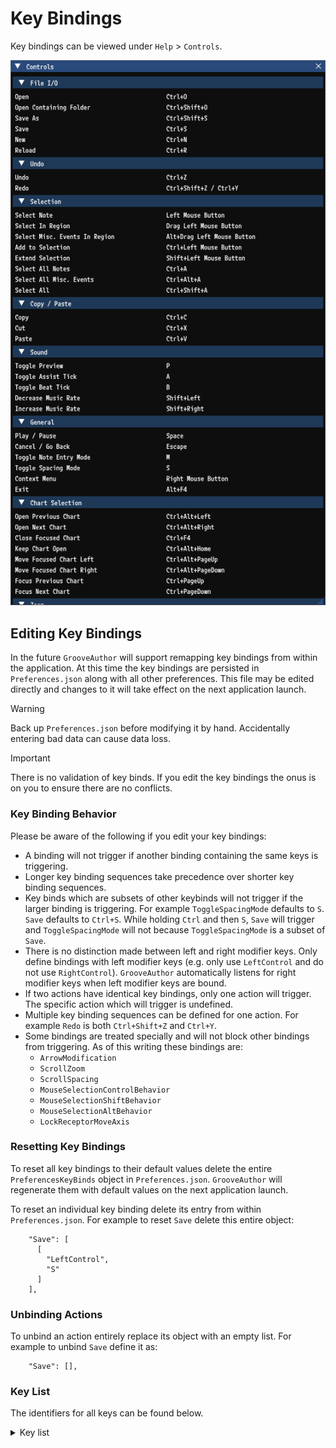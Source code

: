 # Key Bindings

Key bindings can be viewed under `Help` > `Controls`.

![Controls Window](controls.png "The Controls window can be accessed through the Help menu.")

## Editing Key Bindings

In the future `GrooveAuthor` will support remapping key bindings from within the application. At this time the key bindings are persisted in `Preferences.json` along with all other preferences. This file may be edited directly and changes to it will take effect on the next application launch.

> [!WARNING]
> Back up `Preferences.json` before modifying it by hand. Accidentally entering bad data can cause data loss.

> [!IMPORTANT]
> There is no validation of key binds. If you edit the key bindings the onus is on you to ensure there are no conflicts.

### Key Binding Behavior

Please be aware of the following if you edit your key bindings:
- A binding will not trigger if another binding containing the same keys is triggering.
- Longer key binding sequences take precedence over shorter key binding sequences.
- Key binds which are subsets of other keybinds will not trigger if the larger binding is triggering. For example `ToggleSpacingMode` defaults to `S`. `Save` defaults to `Ctrl+S`. While holding `Ctrl` and then `S`, `Save` will trigger and `ToggleSpacingMode` will not because `ToggleSpacingMode` is a subset of `Save`.
- There is no distinction made between left and right modifier keys. Only define bindings with left modifier keys (e.g. only use `LeftControl` and do not use `RightControl`). `GrooveAuthor` automatically listens for right modifier keys when left modifier keys are bound.
- If two actions have identical key bindings, only one action will trigger. The specific action which will trigger is undefined.
- Multiple key binding sequences can be defined for one action. For example `Redo` is both `Ctrl+Shift+Z` and `Ctrl+Y`.
- Some bindings are treated specially and will not block other bindings from triggering. As of this writing these bindings are:
	- `ArrowModification`
	- `ScrollZoom`
	- `ScrollSpacing`
	- `MouseSelectionControlBehavior`
	- `MouseSelectionShiftBehavior`
	- `MouseSelectionAltBehavior`
	- `LockReceptorMoveAxis`

### Resetting Key Bindings

To reset all key bindings to their default values delete the entire `PreferencesKeyBinds` object in `Preferences.json`. `GrooveAuthor` will regenerate them with default values on the next application launch.

To reset an individual key binding delete its entry from within `Preferences.json`. For example to reset `Save` delete this entire object:

```json5
    "Save": [
      [
        "LeftControl",
        "S"
      ]
    ],
```

### Unbinding Actions

To unbind an action entirely replace its object with an empty list. For example to unbind `Save` define it as:

```json5
    "Save": [],
```

### Key List

The identifiers for all keys can be found below.

<details>
	<summary>Key list</summary>

```json5
// BACKSPACE key.
Back
// TAB key.
Tab
// ENTER key.
Enter
// CAPS LOCK key.
CapsLock
// ESC key.
Escape
// SPACEBAR key.
Space
// PAGE UP key.
PageUp
// PAGE DOWN key.
PageDown
// END key.
End
// HOME key.
Home
// LEFT ARROW key.
Left
// UP ARROW key.
Up
// RIGHT ARROW key.
Right
// DOWN ARROW key.
Down
// SELECT key.
Select
// PRINT key.
Print
// EXECUTE key.
Execute
// PRINT SCREEN key.
PrintScreen
// INS key.
Insert
// DEL key.
Delete
// HELP key.
Help
// Used for miscellaneous characters; it can vary by keyboard.
D0
// Used for miscellaneous characters; it can vary by keyboard.
D1
// Used for miscellaneous characters; it can vary by keyboard.
D2
// Used for miscellaneous characters; it can vary by keyboard.
D3
// Used for miscellaneous characters; it can vary by keyboard.
D4
// Used for miscellaneous characters; it can vary by keyboard.
D5
// Used for miscellaneous characters; it can vary by keyboard.
D6
// Used for miscellaneous characters; it can vary by keyboard.
D7
// Used for miscellaneous characters; it can vary by keyboard.
D8
// Used for miscellaneous characters; it can vary by keyboard.
D9
// A key.
A
// B key.
B
// C key.
C
// D key.
D
// E key.
E
// F key.
F
// G key.
G
// H key.
H
// I key.
I
// J key.
J
// K key.
K
// L key.
L
// M key.
M
// N key.
N
// O key.
O
// P key.
P
// Q key.
Q
// R key.
R
// S key.
S
// T key.
T
// U key.
U
// V key.
V
// W key.
W
// X key.
X
// Y key.
Y
// Z key.
Z
// Left Windows key.
LeftWindows
// Right Windows key.
RightWindows
// Applications key.
Apps
// Computer Sleep key.
Sleep
// Numeric keypad 0 key.
NumPad0
// Numeric keypad 1 key.
NumPad1
// Numeric keypad 2 key.
NumPad2
// Numeric keypad 3 key.
NumPad3
// Numeric keypad 4 key.
NumPad4
// Numeric keypad 5 key.
NumPad5
// Numeric keypad 6 key.
NumPad6
// Numeric keypad 7 key.
NumPad7
// Numeric keypad 8 key.
NumPad8
// Numeric keypad 9 key.
NumPad9
// Multiply key.
Multiply
// Add key.
Add
// Separator key.
Separator
// Subtract key.
Subtract
// Decimal key.
Decimal
// Divide key.
Divide
// F1 key.
F1
// F2 key.
F2
// F3 key.
F3
// F4 key.
F4
// F5 key.
F5
// F6 key.
F6
// F7 key.
F7
// F8 key.
F8
// F9 key.
F9
// F10 key.
F10
// F11 key.
F11
// F12 key.
F12
// F13 key.
F13
// F14 key.
F14
// F15 key.
F15
// F16 key.
F16
// F17 key.
F17
// F18 key.
F18
// F19 key.
F19
// F20 key.
F20
// F21 key.
F21
// F22 key.
F22
// F23 key.
F23
// F24 key.
F24
// NUM LOCK key.
NumLock
// SCROLL LOCK key.
Scroll
// Left SHIFT key.
LeftShift
// Right SHIFT key.
RightShift
// Left CONTROL key.
LeftControl
// Right CONTROL key.
RightControl
// Left ALT key.
LeftAlt
// Right ALT key.
RightAlt
// Browser Back key.
BrowserBack
// Browser Forward key.
BrowserForward
// Browser Refresh key.
BrowserRefresh
// Browser Stop key.
BrowserStop
// Browser Search key.
BrowserSearch
// Browser Favorites key.
BrowserFavorites
// Browser Start and Home key.
BrowserHome
// Volume Mute key.
VolumeMute
// Volume Down key.
VolumeDown
// Volume Up key.
VolumeUp
// Next Track key.
MediaNextTrack
// Previous Track key.
MediaPreviousTrack
// Stop Media key.
MediaStop
// Play/Pause Media key.
MediaPlayPause
// Start Mail key.
LaunchMail
// Select Media key.
SelectMedia
// Start Application 1 key.
LaunchApplication1
// Start Application 2 key.
LaunchApplication2
// The OEM Semicolon key on a US standard keyboard.
OemSemicolon
// For any country/region, the '+' key.
OemPlus
// For any country/region, the ',' key.
OemComma
// For any country/region, the '-' key.
OemMinus
// For any country/region, the '.' key.
OemPeriod
// The OEM question mark key on a US standard keyboard.
OemQuestion
// The OEM tilde key on a US standard keyboard.
OemTilde
// The OEM open bracket key on a US standard keyboard.
OemOpenBrackets
// The OEM pipe key on a US standard keyboard.
OemPipe
// The OEM close bracket key on a US standard keyboard.
OemCloseBrackets
// The OEM singled/double quote key on a US standard keyboard.
OemQuotes
// Used for miscellaneous characters; it can vary by keyboard.
Oem8
// The OEM angle bracket or backslash key on the RT 102 key keyboard.
OemBackslash
// IME PROCESS key.
ProcessKey
// Attn key.
Attn
// CrSel key.
Crsel
// ExSel key.
Exsel
// Erase EOF key.
EraseEof
// Play key.
Play
// Zoom key.
Zoom
// PA1 key.
Pa1
// CLEAR key.
OemClear
// Green ChatPad key.
ChatPadGreen
// Orange ChatPad key.
ChatPadOrange
// PAUSE key.
Pause
// IME Convert key.
ImeConvert
// IME NoConvert key.
ImeNoConvert
// Kana key on Japanese keyboards.
Kana
// Kanji key on Japanese keyboards.
Kanji
// OEM Auto key.
OemAuto
// OEM Copy key.
OemCopy
// OEM Enlarge Window key.
OemEnlW
```
